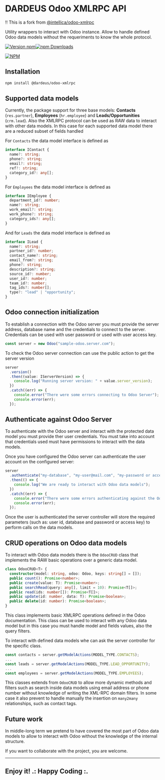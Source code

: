 # DARDEUS Odoo XMLRPC API

:bangbang: This is a fork from [@intellica/odoo-xmlrpc](https://github.com/intelicasoft/odoo-xmlrpc)

Utility wrappers to interact with Odoo instance. Allow to handle defined Odoo data models without the requeriments to know the whole protocol.

[![Version npm](https://img.shields.io/npm/v/@dardeus/odoo-xmlrpc.svg?style=flat-square)](https://www.npmjs.com/package/@dardeus/odoo-xmlrpc)[![npm Downloads](https://img.shields.io/npm/dm/@dardeus/odoo-xmlrpc.svg?style=flat-square)](https://npmcharts.com/compare/@dardeus/odoo-xmlrpc?minimal=true)

[![NPM](https://nodei.co/npm/@dardeus/odoo-xmlrpc.png?downloads=true&downloadRank=true)](https://nodei.co/npm/@dardeus/odoo-xmlrpc/)

## Installation

```bash
npm install @dardeus/odoo-xmlrpc
```

## Supported data models

Currently, the package support for three base models: **Contacts** (`res.partner`), **Employees** (`hr.employee`) and **Leads/Opportunities** (`crm.lead`). Also the XMLRPC protocol can be used as RAW data to interact with other data models. In this case for each supported data model there are a reduced subset of fields handled

For `Contacts` the data model interface is defined as

```ts
interface IContact {
  name?: string;
  phone?: string;
  email?: string;
  ref?: string;
  category_id?: any[];
}
```

For `Employees` the data model interface is defined as

```ts
interface IEmployee {
  department_id?: number;
  name?: string;
  work_email?: string;
  work_phone?: string;
  category_ids?: any[];
}
```

And for `Leads` the data model interface is defined as

```ts
interface ILead {
  name?: string;
  partner_id?: number;
  contact_name?: string;
  email_from?: string;
  phone?: string;
  description?: string;
  source_id?: number;
  user_id?: number;
  team_id?: number;
  tag_ids?: number[];
  type?: "lead" | "opportunity";
}
```

## Odoo connection initialization

To establish a connection with the Odoo server you must provide the server address, database name and the credentials to connect to the server. Credentials can be used with user password or used with user access key.

```ts
const server = new Odoo("sample-odoo.server.com");
```

To check the Odoo server connection can use the public action to get the server version

```ts
server
  .version()
  .then((value: IServerVersion) => {
    console.log("Running server version: " + value.server_version);
  })
  .catch((err) => {
    console.error("There were some errors connecting to Odoo Server");
    console.error(err);
  });
```

## Authenticate against Odoo Server

To authenticate with the Odoo server and interact with the protected data model you must provide ther user credentials. You must take into account that credentials used must have permissions to interact with the data models.

Once you have configured the Odoo server can authenticate the user account on the configured server:

```ts
server
  .authenticate("my-database", "my-user@mail.com", "my-password or access-key")
  .then(() => {
    console.log("We are ready to interact with Odoo data models");
  })
  .catch((err) => {
    console.error("There were some errors authenticating against the Odoo Server");
    console.error(err);
  });
```

Once the user is authenticated the server controller will store the required parameters (such as: user id, database and password or access key) to perform calls on the data models.

## CRUD operations on Odoo data models

To interact with Odoo data models there is the `OdooCRUD` class that implements the RAW basic operations over a generic data model.

```ts
class OdooCRUD<T> {
  constructor(model: string, odoo: Odoo, keys: string[] = []);
  public count(): Promise<number>;
  public create(value: T): Promise<number>;
  public searchRead(query: any[], limit = 10): Promise<T[]>;
  public read(ids: number[]): Promise<T[]>;
  public update(id: number, data: T): Promise<boolean>;
  public delete(id: number): Promise<boolean>;
}
```

This class implements basic XMLRPC operations defined in the Odoo documentation. This class can be used to interact with any Odoo data model but in this case you must handle model and fields values, also the query filters.

To interact with defined data models whe can ask the server controller for the specific class.

```ts
const contacts = server.getModelActions(MODEL_TYPE.CONTACTS);
...
const leads = server.getModelActions(MODEL_TYPE.LEAD_OPPORTUNITY);
...
const employees = server.getModelActions(MODEL_TYPE.EMPLOYEES);
```

This classes extends from `OdooCRUD` to allow more dynamic methods and filters such as search inside data models using email address or phone number without knowledge of writing the XML-RPC domain filters. In some case it also prevent to handle manually the insertion on `many2many` relationships, such as contact tags.

## Future work

In middle-long term we pretend to have covered the most part of Odoo data models to allow to interact with Odoo without the knowledge of the internal structure.

If you want to collaborate with the project, you are welcome.

---

## Enjoy it! .: Happy Coding :.
